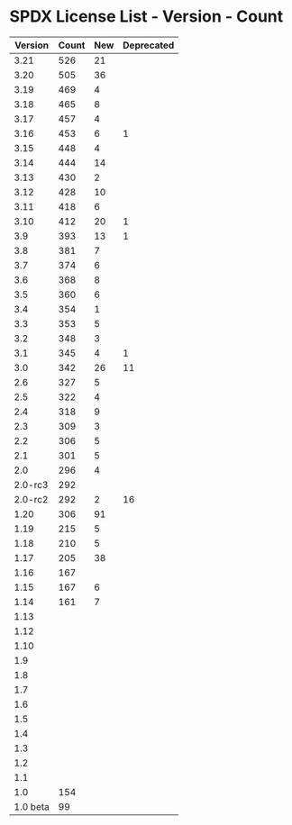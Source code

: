 # SPDX License List - Version - Count

| Version | Count | New | Deprecated |
| ------- | ----- | --- | ---------- |
| 3.21 | 526 | 21 | |
| 3.20 | 505 | 36 | |
| 3.19 | 469 | 4 | |
| 3.18 | 465 | 8 | |
| 3.17 | 457 | 4 | |
| 3.16 | 453 | 6 | 1 |
| 3.15 | 448 | 4 | |
| 3.14 | 444 | 14 | |
| 3.13 | 430 | 2 | |
| 3.12 | 428 | 10 | |
| 3.11 | 418 | 6 | |
| 3.10 | 412 | 20 | 1 |
| 3.9 | 393 | 13 | 1 |
| 3.8 | 381 | 7 | |
| 3.7 | 374 | 6 | |
| 3.6 | 368 | 8 | |
| 3.5 | 360 | 6 | |
| 3.4 | 354 | 1 | |
| 3.3 | 353 | 5 | |
| 3.2 | 348 | 3 | |
| 3.1 | 345 | 4 | 1 |
| 3.0 | 342 | 26 | 11 |
| 2.6 | 327 | 5 | |
| 2.5 | 322 | 4 | |
| 2.4 | 318 | 9 | |
| 2.3 | 309 | 3 | |
| 2.2 | 306 | 5 | |
| 2.1 | 301 | 5 | |
| 2.0 | 296 | 4 | |
| 2.0-rc3 | 292 | | |
| 2.0-rc2 | 292 | 2 | 16 |
| 1.20 | 306 | 91 | |
| 1.19 | 215 | 5 | |
| 1.18 | 210 | 5 | |
| 1.17 | 205 | 38 | |
| 1.16 | 167 | | |
| 1.15 | 167 | 6 | |
| 1.14 | 161 | 7 | |
| 1.13 | | | |
| 1.12 | | | |
| 1.10 | | | |
| 1.9 | | | |
| 1.8 | | | |
| 1.7 | | | |
| 1.6 | | | |
| 1.5 | | | |
| 1.4 | | | |
| 1.3 | | | |
| 1.2 | | | |
| 1.1 | | | |
| 1.0 | 154 | | |
| 1.0 beta | 99 | | |
